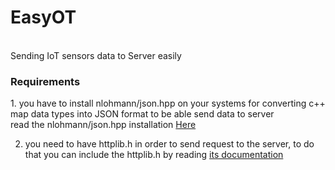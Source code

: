 <h1>EasyOT</h1><br>
Sending IoT sensors data to Server easily

<h3><b>Requirements</b></h3>
1. you have to install nlohmann/json.hpp on your systems for converting c++ map data types into JSON format to be able send data to server<br>
read the nlohmann/json.hpp installation <a href="https://github.com/nlohmann/json">Here</a>

2. you need to have httplib.h in order to send request to the server, to do that you can include the httplib.h by reading
   <a href="https://github.com/yhirose/cpp-httplib">its documentation</a>

